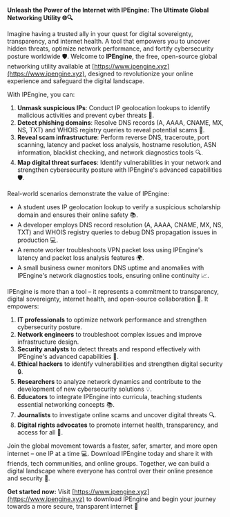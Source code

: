 **Unleash the Power of the Internet with IPEngine: The Ultimate Global Networking Utility 🌐🔍**

Imagine having a trusted ally in your quest for digital sovereignty, transparency, and internet health. A tool that empowers you to uncover hidden threats, optimize network performance, and fortify cybersecurity posture worldwide 🛡️. Welcome to **IPEngine**, the free, open-source global networking utility available at [https://www.ipengine.xyz](https://www.ipengine.xyz), designed to revolutionize your online experience and safeguard the digital landscape.

With IPEngine, you can:

1.  **Unmask suspicious IPs**: Conduct IP geolocation lookups to identify malicious activities and prevent cyber threats 🚀.
2.  **Detect phishing domains**: Resolve DNS records (A, AAAA, CNAME, MX, NS, TXT) and WHOIS registry queries to reveal potential scams 📡.
3.  **Reveal scam infrastructure**: Perform reverse DNS, traceroute, port scanning, latency and packet loss analysis, hostname resolution, ASN information, blacklist checking, and network diagnostics tools 🔍.
4.  **Map digital threat surfaces**: Identify vulnerabilities in your network and strengthen cybersecurity posture with IPEngine's advanced capabilities 🛡️.

Real-world scenarios demonstrate the value of IPEngine:

*   A student uses IP geolocation lookup to verify a suspicious scholarship domain and ensures their online safety 📚.
*   A developer employs DNS record resolution (A, AAAA, CNAME, MX, NS, TXT) and WHOIS registry queries to debug DNS propagation issues in production 💻.
*   A remote worker troubleshoots VPN packet loss using IPEngine's latency and packet loss analysis features 🌍.
*   A small business owner monitors DNS uptime and anomalies with IPEngine's network diagnostics tools, ensuring online continuity 📈.

IPEngine is more than a tool – it represents a commitment to transparency, digital sovereignty, internet health, and open-source collaboration 🔐. It empowers:

1.  **IT professionals** to optimize network performance and strengthen cybersecurity posture.
2.  **Network engineers** to troubleshoot complex issues and improve infrastructure design.
3.  **Security analysts** to detect threats and respond effectively with IPEngine's advanced capabilities 🚨.
4.  **Ethical hackers** to identify vulnerabilities and strengthen digital security 🔒.
5.  **Researchers** to analyze network dynamics and contribute to the development of new cybersecurity solutions 💡.
6.  **Educators** to integrate IPEngine into curricula, teaching students essential networking concepts 📚.
7.  **Journalists** to investigate online scams and uncover digital threats 🔍.
8.  **Digital rights advocates** to promote internet health, transparency, and access for all 🌟.

Join the global movement towards a faster, safer, smarter, and more open internet – one IP at a time 💻. Download IPEngine today and share it with friends, tech communities, and online groups. Together, we can build a digital landscape where everyone has control over their online presence and security 🌟.

**Get started now:** Visit [https://www.ipengine.xyz](https://www.ipengine.xyz) to download IPEngine and begin your journey towards a more secure, transparent internet 🚀